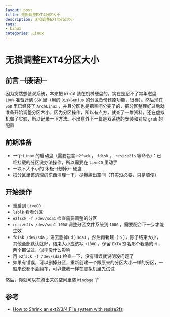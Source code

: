 ```yaml
---
layout: post
title: 无损调整EXT4分区大小
description: 无损调整EXT4分区大小
tags:
- Linux
categories: Linux
---
```


# 无损调整EXT4分区大小

## 前言 <del>（废话）</del>

因为突然想装双系统，本来把 `Win10` 装在机械硬盘的，实在是忍不了常年磁盘 `100%` 准备迁到 `SSD` 里（用的 `DiskGenius` 的分区备份还原功能，很棒）。然后现在 `SSD` 里已经装了 `ArchLinux` ，并且分区也是把空间分完了的，把分区整理好过后就准备开始调整分区大小。因为分区操作，所以有点方，就查了一堆资料，还在虚拟机做了实验，所以记录一下方法。不出意外下一篇是双系统的安装和对应 `grub` 的配置

## 前期准备

- 一个 `Linux` 的启动盘（需要包含 `e2fsck` ， `fdisk` ， `resize2fs` 等命令）：已经挂载的分区没办法操作，所以需要在 `LiveCD` 里动手
- 一块不大不小的 <del>木板（划掉）</del> 硬盘
- 把分区里该清理的东西清理一下，尽量腾出空间（其实没必要，只是顺便）

## 开始操作

- 重启到 `LiveCD`
- `lsblk` 看看分区
- `e2fsck -f /dev/sda1` 检查需要调整的分区
- `resize2fs /dev/sda1 100G` 调整分区文件系统到 `100G` ，需要配合下一步才能生效
- `fdisk /dev/sda` ，进去删掉( `d` ) `sda1` ，然后再新建（ `n` ），除了结束大小，其他全部默认就好，结束大小应该写 `+100G` ，保留 `EXT4` 签名那个我选的 `N` ，两个都试过，似乎没什么影响
- 再 `e2fsck -f /dev/sda1` 检查一下，没有错误就说明没问题了
- 如果有错误，可以删掉分区，重新创建一个跟原来的分区大小一样的分区，一般来说都不会翻车，可以像我一样在虚拟机里先试试

然后，你就可以在腾出来的空间里装 `Windoge` 了

## 参考

- [How to Shrink an ext2/3/4 File system with resize2fs](https://access.redhat.com/articles/1196333)

